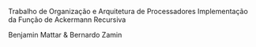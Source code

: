 Trabalho de Organização e Arquitetura de Processadores 
  Implementação da Função de Ackermann Recursiva

  Benjamin Mattar & Bernardo Zamin
